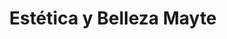 ---
title: "Estética y Belleza Mayte"
url: /arjonilla/estetica-y-belleza-mayte/
shop: cosméticos
---